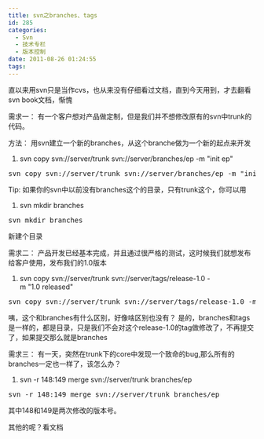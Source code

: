 ```yaml
---
title: svn之branches、tags
id: 285
categories:
  - Svn
  - 技术专栏
  - 版本控制
date: 2011-08-26 01:24:55
tags:
---
```


直以来用svn只是当作cvs，也从来没有仔细看过文档，直到今天用到，才去翻看svn book文档，惭愧

需求一：
有一个客户想对产品做定制，但是我们并不想修改原有的svn中trunk的代码。

方法：
用svn建立一个新的branches，从这个branche做为一个新的起点来开发
<div id="">

1.  svn copy svn://server/trunk svn://server/branches/ep -m "init ep"
</div>
<pre title="svn之branches、tags 小介">svn copy svn://server/trunk svn://server/branches/ep -m "init ep"</pre>
Tip:
如果你的svn中以前没有branches这个的目录，只有trunk这个，你可以用
<div id="">

1.  svn mkdir branches
</div>
<pre title="svn之branches、tags 小介">svn mkdir branches</pre>
新建个目录

需求二：
产品开发已经基本完成，并且通过很严格的测试，这时候我们就想发布给客户使用，发布我们的1.0版本
<div id="">

1.  svn copy svn://server/trunk svn://server/tags/release-1.0 -m "1.0 released"
</div>
<pre title="svn之branches、tags 小介">svn copy svn://server/trunk svn://server/tags/release-1.0 -m "1.0 released"</pre>
咦，这个和branches有什么区别，好像啥区别也没有？
是的，branches和tags是一样的，都是目录，只是我们不会对这个release-1.0的tag做修改了，不再提交了，如果提交那么就是branches

需求三：
有一天，突然在trunk下的core中发现一个致命的bug,那么所有的branches一定也一样了，该怎么办？
<div id="">

1.  svn -r 148:149 merge svn://server/trunk branches/ep
</div>
<pre title="svn之branches、tags 小介">svn -r 148:149 merge svn://server/trunk branches/ep</pre>
其中148和149是两次修改的版本号。

其他的呢？看文档